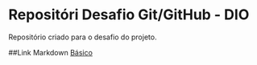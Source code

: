 # Repositóri Desafio Git/GitHub - DIO
Repositório criado para o desafio do projeto.

##Link Markdown
[Básico](https://www.markdownguide.org/basic-syntax/)
